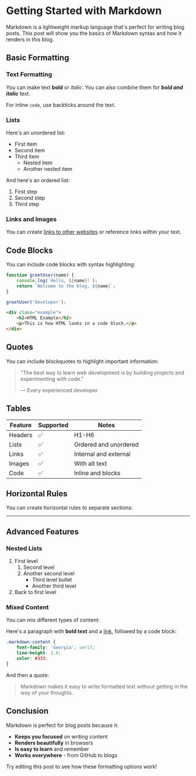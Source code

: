 # Getting Started with Markdown

Markdown is a lightweight markup language that's perfect for writing blog posts. This post will show you the basics of Markdown syntax and how it renders in this blog.

## Basic Formatting

### Text Formatting

You can make text **bold** or *italic*. You can also combine them for ***bold and italic*** text.

For inline `code`, use backticks around the text.

### Lists

Here's an unordered list:
- First item
- Second item
- Third item
  - Nested item
  - Another nested item

And here's an ordered list:
1. First step
2. Second step
3. Third step

### Links and Images

You can create [links to other websites](https://www.example.com) or reference links within your text.

## Code Blocks

You can include code blocks with syntax highlighting:

```javascript
function greetUser(name) {
    console.log(`Hello, ${name}!`);
    return `Welcome to the blog, ${name}`;
}

greetUser('Developer');
```

```html
<div class="example">
    <h2>HTML Example</h2>
    <p>This is how HTML looks in a code block.</p>
</div>
```

## Quotes

You can include blockquotes to highlight important information:

> "The best way to learn web development is by building projects and experimenting with code."
> 
> — Every experienced developer

## Tables

| Feature | Supported | Notes |
|---------|-----------|-------|
| Headers | ✅ | H1-H6 |
| Lists | ✅ | Ordered and unordered |
| Links | ✅ | Internal and external |
| Images | ✅ | With alt text |
| Code | ✅ | Inline and blocks |

## Horizontal Rules

You can create horizontal rules to separate sections:

---

## Advanced Features

### Nested Lists

1. First level
   1. Second level
   2. Another second level
      - Third level bullet
      - Another third level
2. Back to first level

### Mixed Content

You can mix different types of content:

Here's a paragraph with **bold text** and a [link](https://example.com), followed by a code block:

```css
.markdown-content {
    font-family: 'Georgia', serif;
    line-height: 1.6;
    color: #333;
}
```

And then a quote:

> Markdown makes it easy to write formatted text without getting in the way of your thoughts.

## Conclusion

Markdown is perfect for blog posts because it:

- **Keeps you focused** on writing content
- **Renders beautifully** in browsers
- **Is easy to learn** and remember
- **Works everywhere** - from GitHub to blogs

Try editing this post to see how these formatting options work!